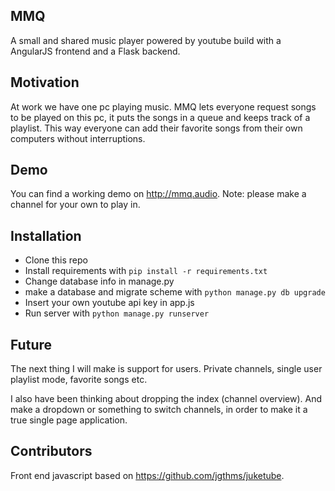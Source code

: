 ## MMQ
A small and shared music player powered by youtube build with a AngularJS frontend and a Flask backend.

## Motivation
At work we have one pc playing music. MMQ lets everyone request songs to be played on this pc, it puts the songs in a queue and keeps track of a playlist. This way everyone can add their favorite songs from their own computers without interruptions.

## Demo
You can find a working demo on http://mmq.audio. Note: please make a channel for your own to play in.

## Installation
- Clone this repo
- Install requirements with `pip install -r requirements.txt`
- Change database info in manage.py
- make a database and migrate scheme with `python manage.py db upgrade`
- Insert your own youtube api key in app.js
- Run server with `python manage.py runserver`

## Future
The next thing I will make is support for users. Private channels, single user playlist mode, favorite songs etc. 

I also have been thinking about dropping the index (channel overview). And make a dropdown or something to switch channels, in order to make it a true single page application. 

## Contributors
Front end javascript based on https://github.com/jgthms/juketube.